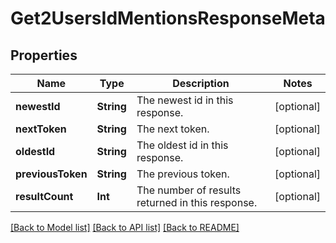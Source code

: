 # Get2UsersIdMentionsResponseMeta

## Properties
Name | Type | Description | Notes
------------ | ------------- | ------------- | -------------
**newestId** | **String** | The newest id in this response. | [optional] 
**nextToken** | **String** | The next token. | [optional] 
**oldestId** | **String** | The oldest id in this response. | [optional] 
**previousToken** | **String** | The previous token. | [optional] 
**resultCount** | **Int** | The number of results returned in this response. | [optional] 

[[Back to Model list]](../README.md#documentation-for-models) [[Back to API list]](../README.md#documentation-for-api-endpoints) [[Back to README]](../README.md)


